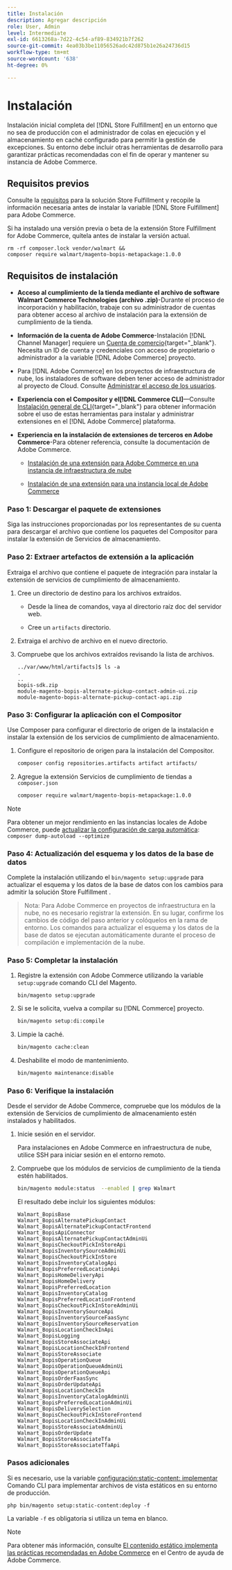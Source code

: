 ```yaml
---
title: Instalación
description: Agregar descripción
role: User, Admin
level: Intermediate
exl-id: 6613268a-7d22-4c54-af89-834921b7f262
source-git-commit: 4ea03b3be11056526adc42d875b1e26a24736d15
workflow-type: tm+mt
source-wordcount: '638'
ht-degree: 0%

---
```


# Instalación

Instalación inicial completa del [!DNL Store Fulfillment] en un entorno que no sea de producción con el administrador de colas en ejecución y el almacenamiento en caché configurado para permitir la gestión de excepciones. Su entorno debe incluir otras herramientas de desarrollo para garantizar prácticas recomendadas con el fin de operar y mantener su instancia de Adobe Commerce.

## Requisitos previos

Consulte la [requisitos](solution-requirements.md) para la solución Store Fulfillment y recopile la información necesaria antes de instalar la variable [!DNL Store Fulfillment] para Adobe Commerce.

Si ha instalado una versión previa o beta de la extensión Store Fulfillment for Adobe Commerce, quítela antes de instalar la versión actual.

```terminal
rm -rf composer.lock vendor/walmart &&
composer require walmart/magento-bopis-metapackage:1.0.0
```

## Requisitos de instalación

- **Acceso al cumplimiento de la tienda mediante el archivo de software Walmart Commerce Technologies (archivo .zip)**-Durante el proceso de incorporación y habilitación, trabaje con su administrador de cuentas para obtener acceso al archivo de instalación para la extensión de cumplimiento de la tienda.

- **Información de la cuenta de Adobe Commerce**-Instalación [!DNL Channel Manager] requiere un [Cuenta de comercio](https://docs.magento.com/user-guide/magento/magento-account.html){target=&quot;_blank&quot;}. Necesita un ID de cuenta y credenciales con acceso de propietario o administrador a la variable [!DNL Adobe Commerce] proyecto.

- Para [!DNL Adobe Commerce] en los proyectos de infraestructura de nube, los instaladores de software deben tener acceso de administrador al proyecto de Cloud. Consulte [Administrar el acceso de los usuarios](https://devdocs.magento.com/cloud/project/user-admin.html).

- **Experiencia con el Compositor y el[!DNL Commerce CLI]**—Consulte [Instalación general de CLI](https://devdocs.magento.com/extensions/install/){target=&quot;_blank&quot;} para obtener información sobre el uso de estas herramientas para instalar y administrar extensiones en el [!DNL Adobe Commerce] plataforma.

- **Experiencia en la instalación de extensiones de terceros en Adobe Commerce**-Para obtener referencia, consulte la documentación de Adobe Commerce.

   - [Instalación de una extensión para Adobe Commerce en una instancia de infraestructura de nube](https://devdocs.magento.com/cloud/howtos/install-components.html#install-an-extension)

   - [Instalación de una extensión para una instancia local de Adobe Commerce](https://devdocs.magento.com/extensions/install/)

### Paso 1: Descargar el paquete de extensiones

Siga las instrucciones proporcionadas por los representantes de su cuenta para descargar el archivo que contiene los paquetes del Compositor para instalar la extensión de Servicios de almacenamiento.

### Paso 2: Extraer artefactos de extensión a la aplicación

Extraiga el archivo que contiene el paquete de integración para instalar la extensión de servicios de cumplimiento de almacenamiento.

1. Cree un directorio de destino para los archivos extraídos.

   - Desde la línea de comandos, vaya al directorio raíz doc del servidor web.

   - Cree un `artifacts` directorio.

1. Extraiga el archivo de archivo en el nuevo directorio.

1. Compruebe que los archivos extraídos revisando la lista de archivos.

   ```
   ../var/www/html/artifacts]$ ls -a
   .
   ..
   bopis-sdk.zip
   module-magento-bopis-alternate-pickup-contact-admin-ui.zip
   module-magento-bopis-alternate-pickup-contact-api.zip
   ```

### Paso 3: Configurar la aplicación con el Compositor

Use Composer para configurar el directorio de origen de la instalación e instalar la extensión de los servicios de cumplimiento de almacenamiento.

1. Configure el repositorio de origen para la instalación del Compositor.

   ```bash
   composer config repositories.artifacts artifact artifacts/
   ```

1. Agregue la extensión Servicios de cumplimiento de tiendas a `composer.json`

   ```bash
   composer require walmart/magento-bopis-metapackage:1.0.0
   ```

>[!NOTE]
>
>Para obtener un mejor rendimiento en las instancias locales de Adobe Commerce, puede [actualizar la configuración de carga automática](https://experienceleague.adobe.com/docs/commerce-operations/performance-best-practices/deployment-flow.html#update-the-autoloader): `composer dump-autoload --optimize`

### Paso 4: Actualización del esquema y los datos de la base de datos

Complete la instalación utilizando el `bin/magento setup:upgrade` para actualizar el esquema y los datos de la base de datos con los cambios para admitir la solución Store Fulfillment .

>Nota:
>Para Adobe Commerce en proyectos de infraestructura en la nube, no es necesario registrar la extensión. En su lugar, confirme los cambios de código del paso anterior y colóquelos en la rama de entorno. Los comandos para actualizar el esquema y los datos de la base de datos se ejecutan automáticamente durante el proceso de compilación e implementación de la nube.

### Paso 5: Completar la instalación

1. Registre la extensión con Adobe Commerce utilizando la variable `setup:upgrade` comando CLI del Magento.

   ```terminal
   bin/magento setup:upgrade
   ```

1. Si se le solicita, vuelva a compilar su [!DNL Commerce] proyecto.

   ```bash
   bin/magento setup:di:compile
   ```

1. Limpie la caché.

   ```bash
   bin/magento cache:clean
   ```

1. Deshabilite el modo de mantenimiento.

   ```bash
   bin/magento maintenance:disable
   ```

### Paso 6: Verifique la instalación

Desde el servidor de Adobe Commerce, compruebe que los módulos de la extensión de Servicios de cumplimiento de almacenamiento estén instalados y habilitados.

1. Inicie sesión en el servidor.

   Para instalaciones en Adobe Commerce en infraestructura de nube, utilice SSH para iniciar sesión en el entorno remoto.

1. Compruebe que los módulos de servicios de cumplimiento de la tienda estén habilitados.

   ```bash
   bin/magento module:status  --enabled | grep Walmart
   ```

   El resultado debe incluir los siguientes módulos:

   ```
   Walmart_BopisBase
   Walmart_BopisAlternatePickupContact
   Walmart_BopisAlternatePickupContactFrontend
   Walmart_BopisApiConnector
   Walmart_BopisAlternatePickupContactAdminUi
   Walmart_BopisCheckoutPickInStoreApi
   Walmart_BopisInventorySourceAdminUi
   Walmart_BopisCheckoutPickInStore
   Walmart_BopisInventoryCatalogApi
   Walmart_BopisPreferredLocationApi
   Walmart_BopisHomeDeliveryApi
   Walmart_BopisHomeDelivery
   Walmart_BopisPreferredLocation
   Walmart_BopisInventoryCatalog
   Walmart_BopisPreferredLocationFrontend
   Walmart_BopisCheckoutPickInStoreAdminUi
   Walmart_BopisInventorySourceApi
   Walmart_BopisInventorySourceFaasSync
   Walmart_BopisInventorySourceReservation
   Walmart_BopisLocationCheckInApi
   Walmart_BopisLogging
   Walmart_BopisStoreAssociateApi
   Walmart_BopisLocationCheckInFrontend
   Walmart_BopisStoreAssociate
   Walmart_BopisOperationQueue
   Walmart_BopisOperationQueueAdminUi
   Walmart_BopisOperationQueueApi
   Walmart_BopisOrderFaasSync
   Walmart_BopisOrderUpdateApi
   Walmart_BopisLocationCheckIn
   Walmart_BopisInventoryCatalogAdminUi
   Walmart_BopisPreferredLocationAdminUi
   Walmart_BopisDeliverySelection
   Walmart_BopisCheckoutPickInStoreFrontend
   Walmart_BopisLocationCheckInAdminUi
   Walmart_BopisStoreAssociateAdminUi
   Walmart_BopisOrderUpdate
   Walmart_BopisStoreAssociateTfa
   Walmart_BopisStoreAssociateTfaApi
   ```

### Pasos adicionales

Si es necesario, use la variable [configuración:static-content: implementar](https://devdocs.magento.com/guides/v2.4/reference/cli/magento-commerce.html#setupstatic-contentdeploy) Comando CLI para implementar archivos de vista estáticos en su entorno de producción.

```terminal
php bin/magento setup:static-content:deploy -f
```

La variable `-f` es obligatoria si utiliza un tema en blanco.

>[!NOTE]
>
>Para obtener más información, consulte [El contenido estático implementa las prácticas recomendadas en Adobe Commerce](https://support.magento.com/hc/en-us/articles/360031624091) en el Centro de ayuda de Adobe Commerce.

